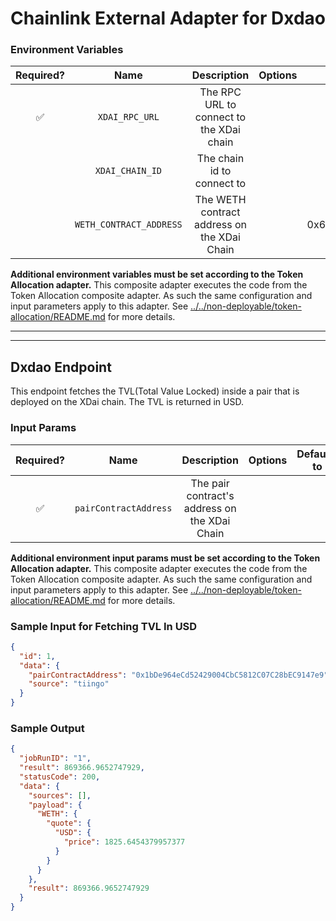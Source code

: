 # Chainlink External Adapter for Dxdao

### Environment Variables

| Required? |          Name           |                 Description                 | Options |                Defaults to                 |
| :-------: | :---------------------: | :-----------------------------------------: | :-----: | :----------------------------------------: |
|    ✅     |     `XDAI_RPC_URL`      |  The RPC URL to connect to the XDai chain   |         |                                            |
|           |     `XDAI_CHAIN_ID`     |         The chain id to connect to          |         |                    100                     |
|           | `WETH_CONTRACT_ADDRESS` | The WETH contract address on the XDai Chain |         | 0x6A023CCd1ff6F2045C3309768eAd9E68F978f6e1 |

**Additional environment variables must be set according to the Token Allocation adapter.**
This composite adapter executes the code from the Token Allocation composite adapter. As such the same configuration and input parameters apply to this adapter. See [../../non-deployable/token-allocation/README.md](../../non-deployable/token-allocation/README.md) for more details.

---

---

## Dxdao Endpoint

This endpoint fetches the TVL(Total Value Locked) inside a pair that is deployed on the XDai chain. The TVL is returned in USD.

### Input Params

| Required? |         Name          |                  Description                  | Options | Defaults to |
| :-------: | :-------------------: | :-------------------------------------------: | :-----: | :---------: |
|    ✅     | `pairContractAddress` | The pair contract's address on the XDai Chain |         |             |

**Additional environment input params must be set according to the Token Allocation adapter.**
This composite adapter executes the code from the Token Allocation composite adapter. As such the same configuration and input parameters apply to this adapter. See [../../non-deployable/token-allocation/README.md](../../non-deployable/token-allocation/README.md) for more details.

### Sample Input for Fetching TVL In USD

```json
{
  "id": 1,
  "data": {
    "pairContractAddress": "0x1bDe964eCd52429004CbC5812C07C28bEC9147e9",
    "source": "tiingo"
  }
}
```

### Sample Output

```json
{
  "jobRunID": "1",
  "result": 869366.9652747929,
  "statusCode": 200,
  "data": {
    "sources": [],
    "payload": {
      "WETH": {
        "quote": {
          "USD": {
            "price": 1825.6454379957377
          }
        }
      }
    },
    "result": 869366.9652747929
  }
}
```
